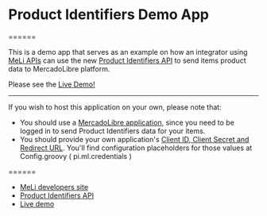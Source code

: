 # Product Identifiers Demo App
======

This is a demo app that serves as an example on how an integrator using [MeLi APIs](http://developers.mercadolibre.com) can use the new [Product Identifiers API](http://developers.mercadolibre.com/product-identifiers) to send items product data to MercadoLibre platform.

Please see the [Live Demo!](http://ml-product-identifiers.herokuapp.com)

------

If you wish to host this application on your own, please note that:
* You should use a [MercadoLibre application](http://applications.mercadolibre.com), since you need to be logged in to send Product Identifiers data for your items.
* You should provide your own application's [Client ID, Client Secret and Redirect URL](http://developers.mercadolibre.com/first-step). You'll find configuration placeholders for those values at Config.groovy ( pi.ml.credentials )

======

* [MeLi developers site](http://developers.mercadolibre.com)
* [Product Identifiers API](http://developers.mercadolibre.com/product-identifiers)
* [Live demo](http://ml-product-identifiers.herokuapp.com)
